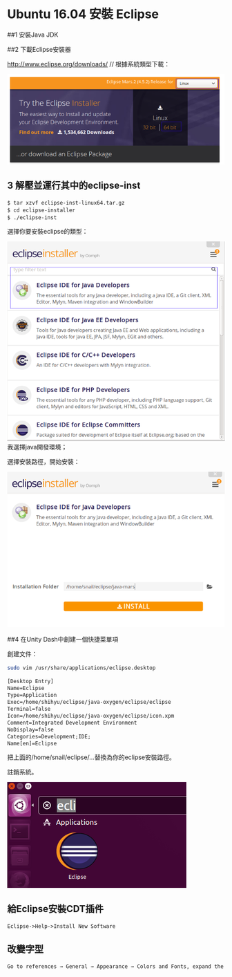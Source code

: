 # Ubuntu 16.04 安裝 Eclipse


##1 安裝Java JDK

##2 下載Eclipse安裝器

http://www.eclipse.org/downloads/   // 根據系統類型下載：


![](images/Screen-Shot-2016-05-06-at-09.57.57.png)
## 3 解壓並運行其中的eclipse-inst


```sh
$ tar xzvf eclipse-inst-linux64.tar.gz
$ cd eclipse-installer
$ ./eclipse-inst
```

選擇你要安裝eclipse的類型：

![](images/Screen-Shot-2016-05-06-at-10.04.49.png)
我選擇java開發環境；

選擇安裝路徑，開始安裝：

![](images/Screen-Shot-2016-05-06-at-10.06.03.png)

##4 在Unity Dash中創建一個快捷菜單項

創建文件：

```sh
sudo vim /usr/share/applications/eclipse.desktop 
```

```
[Desktop Entry]
Name=Eclipse
Type=Application
Exec=/home/shihyu/eclipse/java-oxygen/eclipse/eclipse
Terminal=false
Icon=/home/shihyu/eclipse/java-oxygen/eclipse/icon.xpm
Comment=Integrated Development Environment
NoDisplay=false
Categories=Development;IDE;
Name[en]=Eclipse
```
把上面的/home/snail/eclipse/…替換為你的eclipse安裝路徑。

註銷系統。



![](images/Screen-Shot-2016-05-06-at-10.35.44.png)

## 給Eclipse安裝CDT插件

```
Eclipse->Help->Install New Software
```


## 改變字型

```sh
Go to references → General → Appearance → Colors and Fonts, expand the "Basic" folder and select "Text Font" and change that to whatever size you like.
```